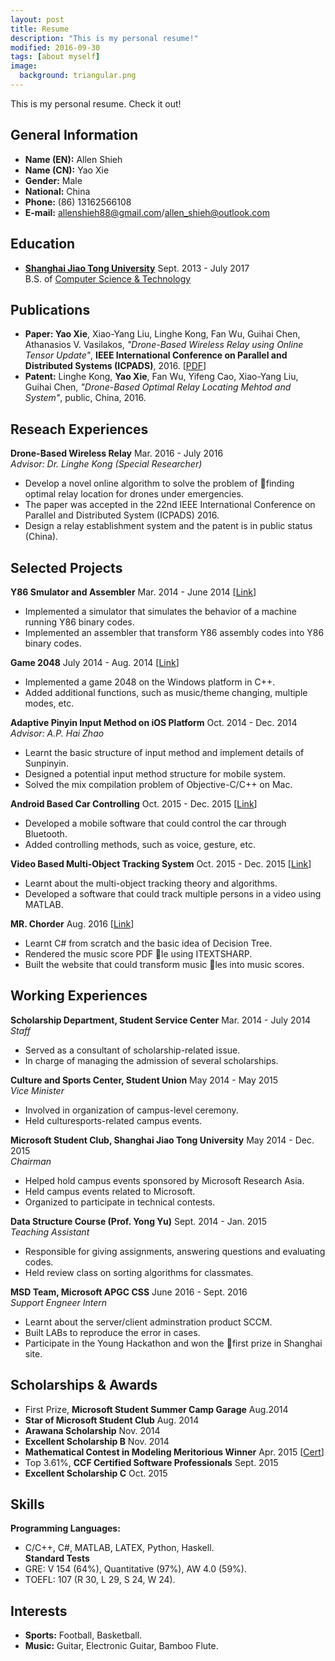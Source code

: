 ```yaml
---
layout: post
title: Resume
description: "This is my personal resume!"
modified: 2016-09-30
tags: [about myself]
image:
  background: triangular.png
---
```


This is my personal resume. Check it out!

## General Information
* **Name (EN):** Allen Shieh
* **Name (CN):** Yao Xie
* **Gender:** Male
* **National:** China
* **Phone:** (86) 13162566108
* **E-mail:** allenshieh88@gmail.com/allen_shieh@outlook.com


## Education
* [**Shanghai Jiao Tong University**](http://en.sjtu.edu.cn/) Sept. 2013 - July 2017 <br>
B.S. of [Computer Science & Technology](http://www.cs.sjtu.edu.cn/en/)


## Publications
* **Paper: Yao Xie**, Xiao-Yang Liu, Linghe Kong, Fan Wu, Guihai Chen, Athanasios V. Vasilakos, *"Drone-Based Wireless Relay using Online Tensor Update"*, **IEEE International Conference on Parallel and Distributed Systems (ICPADS)**, 2016. \[[PDF](/publications/icpads2016drone.pdf)\]
* **Patent:** Linghe Kong, **Yao Xie**, Fan Wu, Yifeng Cao, Xiao-Yang Liu, Guihai Chen, *"Drone-Based Optimal Relay Locating Mehtod and System"*, public, China, 2016.


## Reseach Experiences
**Drone-Based Wireless Relay** Mar. 2016 - July 2016 <br>
*Advisor: Dr. Linghe Kong (Special Researcher)* <br>
* Develop a novel online algorithm to solve the problem of finding optimal relay location for drones under emergencies. <br>
* The paper was accepted in the 22nd IEEE International Conference on Parallel and Distributed System (ICPADS) 2016. <br>
* Design a relay establishment system and the patent is in public status (China). <br>


## Selected Projects
**Y86 Smulator and Assembler** Mar. 2014 - June 2014 \[[Link](https://github.com/AllenShieh/ICSLabs)\] <br>
* Implemented a simulator that simulates the behavior of a machine running Y86 binary codes. <br>
* Implemented an assembler that transform Y86 assembly codes into Y86 binary codes. <br>

**Game 2048** July 2014 - Aug. 2014 \[[Link](https://github.com/AllenShieh/Game2048)\] <br>
* Implemented a game 2048 on the Windows platform in C++. <br>
* Added additional functions, such as music/theme changing, multiple modes, etc. <br>

**Adaptive Pinyin Input Method on iOS Platform** Oct. 2014 - Dec. 2014 <br>
*Advisor: A.P. Hai Zhao* <br>
* Learnt the basic structure of input method and implement details of Sunpinyin. <br>
* Designed a potential input method structure for mobile system. <br>
* Solved the mix compilation problem of Objective-C/C++ on Mac. <br>

**Android Based Car Controlling** Oct. 2015 - Dec. 2015  \[[Link](http://eelab.sjtu.edu.cn/kc/2015-12/C17/)\] <br>
* Developed a mobile software that could control the car through Bluetooth. <br>
* Added controlling methods, such as voice, gesture, etc. <br>

**Video Based Multi-Object Tracking System** Oct. 2015 - Dec. 2015 \[[Link](https://github.com/AllenShieh/MultiTrackProject)\] <br>
* Learnt about the multi-object tracking theory and algorithms. <br>
* Developed a software that could track multiple persons in a video using MATLAB. <br>

**MR. Chorder** Aug. 2016 \[[Link](https://github.com/aaronguo1996/MrChorder)\] <br>
* Learnt C# from scratch and the basic idea of Decision Tree. <br>
* Rendered the music score PDF le using ITEXTSHARP. <br>
* Built the website that could transform music les into music scores. <br>


## Working Experiences
**Scholarship Department, Student Service Center** Mar. 2014 - July 2014 <br>
*Staff* <br>
* Served as a consultant of scholarship-related issue. <br>
* In charge of managing the admission of several scholarships. <br>

**Culture and Sports Center, Student Union** May 2014 - May 2015 <br>
*Vice Minister* <br>
* Involved in organization of campus-level ceremony. <br>
* Held culturesports-related campus events. <br>

**Microsoft Student Club, Shanghai Jiao Tong University** May 2014 - Dec. 2015 <br>
*Chairman* <br>
* Helped hold campus events sponsored by Microsoft Research Asia. <br>
* Held campus events related to Microsoft. <br>
* Organized to participate in technical contests. <br>

**Data Structure Course (Prof. Yong Yu)** Sept. 2014 - Jan. 2015 <br>
*Teaching Assistant* <br>
* Responsible for giving assignments, answering questions and evaluating codes. <br>
* Held review class on sorting algorithms for classmates. <br>

**MSD Team, Microsoft APGC CSS** June 2016 - Sept. 2016 <br>
*Support Engneer Intern* <br>
* Learnt about the server/client adminstration product SCCM. <br>
* Built LABs to reproduce the error in cases. <br>
* Participate in the Young Hackathon and won the first prize in Shanghai site. <br>


## Scholarships & Awards
* First Prize, **Microsoft Student Summer Camp Garage** Aug.2014
* **Star of Microsoft Student Club** Aug. 2014
* **Arawana Scholarship** Nov. 2014
* **Excellent Scholarship B** Nov. 2014
* **Mathematical Contest in Modeling Meritorious Winner** Apr. 2015 \[[Cert](/awards/33804.pdf)\]
* Top 3.61%, **CCF Certified Software Professionals** Sept. 2015
* **Excellent Scholarship C** Oct. 2015


## Skills
**Programming Languages:** <br>
* C/C++, C#, MATLAB, LATEX, Python, Haskell. <br>
**Standard Tests** <br>
* GRE: V 154 (64%), Quantitative (97%), AW 4.0 (59%). <br>
* TOEFL: 107 (R 30, L 29, S 24, W 24). <br>


## Interests
* **Sports:** Football, Basketball.
* **Music:** Guitar, Electronic Guitar, Bamboo Flute.
